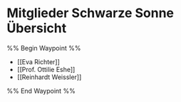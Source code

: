 # Mitglieder Schwarze Sonne Übersicht

%% Begin Waypoint %%
- [[Eva Richter]]
- [[Prof. Ottilie Eshe]]
- [[Reinhardt Weissler]]

%% End Waypoint %%